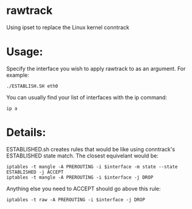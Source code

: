# rawtrack
Using ipset to replace the Linux kernel conntrack

# Usage:

Specify the interface you wish to apply rawtrack to as an argument. For example:

    ./ESTABLISH.SH eth0

You can usually find your list of interfaces with the ip command:

    ip a



# Details:

ESTABLISHED.sh creates rules that would be like using conntrack's ESTABLISHED state match. The closest equivelant would be:

    iptables -t mangle -A PREROUTING -i $interface -m state --state ESTABLISHED -j ACCEPT
    iptables -t mangle -A PREROUTING -i $interface -j DROP


Anything else you need to ACCEPT should go above this rule:

    iptables -t raw -A PREROUTING -i $interface -j DROP
